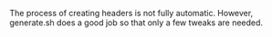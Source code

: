 The process of creating headers is not fully automatic.
However, generate.sh does a good job so that only a few tweaks are needed.
